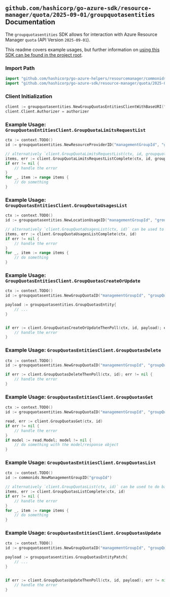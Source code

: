 
## `github.com/hashicorp/go-azure-sdk/resource-manager/quota/2025-09-01/groupquotasentities` Documentation

The `groupquotasentities` SDK allows for interaction with Azure Resource Manager `quota` (API Version `2025-09-01`).

This readme covers example usages, but further information on [using this SDK can be found in the project root](https://github.com/hashicorp/go-azure-sdk/tree/main/docs).

### Import Path

```go
import "github.com/hashicorp/go-azure-helpers/resourcemanager/commonids"
import "github.com/hashicorp/go-azure-sdk/resource-manager/quota/2025-09-01/groupquotasentities"
```


### Client Initialization

```go
client := groupquotasentities.NewGroupQuotasEntitiesClientWithBaseURI("https://management.azure.com")
client.Client.Authorizer = authorizer
```


### Example Usage: `GroupQuotasEntitiesClient.GroupQuotaLimitsRequestList`

```go
ctx := context.TODO()
id := groupquotasentities.NewResourceProviderID("managementGroupId", "groupQuotaName", "resourceProviderName")

// alternatively `client.GroupQuotaLimitsRequestList(ctx, id, groupquotasentities.DefaultGroupQuotaLimitsRequestListOperationOptions())` can be used to do batched pagination
items, err := client.GroupQuotaLimitsRequestListComplete(ctx, id, groupquotasentities.DefaultGroupQuotaLimitsRequestListOperationOptions())
if err != nil {
	// handle the error
}
for _, item := range items {
	// do something
}
```


### Example Usage: `GroupQuotasEntitiesClient.GroupQuotaUsagesList`

```go
ctx := context.TODO()
id := groupquotasentities.NewLocationUsageID("managementGroupId", "groupQuotaName", "resourceProviderName", "locationUsageName")

// alternatively `client.GroupQuotaUsagesList(ctx, id)` can be used to do batched pagination
items, err := client.GroupQuotaUsagesListComplete(ctx, id)
if err != nil {
	// handle the error
}
for _, item := range items {
	// do something
}
```


### Example Usage: `GroupQuotasEntitiesClient.GroupQuotasCreateOrUpdate`

```go
ctx := context.TODO()
id := groupquotasentities.NewGroupQuotaID("managementGroupId", "groupQuotaName")

payload := groupquotasentities.GroupQuotasEntity{
	// ...
}


if err := client.GroupQuotasCreateOrUpdateThenPoll(ctx, id, payload); err != nil {
	// handle the error
}
```


### Example Usage: `GroupQuotasEntitiesClient.GroupQuotasDelete`

```go
ctx := context.TODO()
id := groupquotasentities.NewGroupQuotaID("managementGroupId", "groupQuotaName")

if err := client.GroupQuotasDeleteThenPoll(ctx, id); err != nil {
	// handle the error
}
```


### Example Usage: `GroupQuotasEntitiesClient.GroupQuotasGet`

```go
ctx := context.TODO()
id := groupquotasentities.NewGroupQuotaID("managementGroupId", "groupQuotaName")

read, err := client.GroupQuotasGet(ctx, id)
if err != nil {
	// handle the error
}
if model := read.Model; model != nil {
	// do something with the model/response object
}
```


### Example Usage: `GroupQuotasEntitiesClient.GroupQuotasList`

```go
ctx := context.TODO()
id := commonids.NewManagementGroupID("groupId")

// alternatively `client.GroupQuotasList(ctx, id)` can be used to do batched pagination
items, err := client.GroupQuotasListComplete(ctx, id)
if err != nil {
	// handle the error
}
for _, item := range items {
	// do something
}
```


### Example Usage: `GroupQuotasEntitiesClient.GroupQuotasUpdate`

```go
ctx := context.TODO()
id := groupquotasentities.NewGroupQuotaID("managementGroupId", "groupQuotaName")

payload := groupquotasentities.GroupQuotasEntityPatch{
	// ...
}


if err := client.GroupQuotasUpdateThenPoll(ctx, id, payload); err != nil {
	// handle the error
}
```
